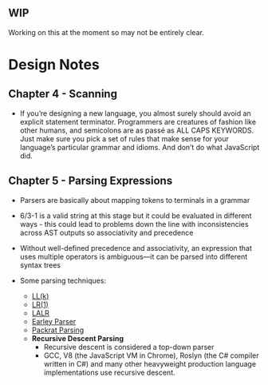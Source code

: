 ## WIP

Working on this at the moment so may not be entirely clear.

# Design Notes

## Chapter 4 - Scanning

- If you’re designing a new language, you almost surely should avoid an explicit statement terminator. Programmers are creatures of fashion like other humans, and semicolons are as passé as ALL CAPS KEYWORDS. Just make sure you pick a set of rules that make sense for your language’s particular grammar and idioms. And don’t do what JavaScript did.

## Chapter 5 - Parsing Expressions

- Parsers are basically about mapping tokens to terminals in a grammar
- 6/3-1 is a valid string at this stage but it could be evaluated in different ways - this could lead to problems down the line with inconsistencies across AST outputs so associativity and precedence
- Without well-defined precedence and associativity, an expression that uses multiple operators is ambiguous—it can be parsed into different syntax trees

- Some parsing techniques:

  - [LL(k)](https://en.wikipedia.org/wiki/LL_parser)
  - [LR(1)](https://en.wikipedia.org/wiki/LR_parser)
  - [LALR](https://en.wikipedia.org/wiki/LALR_parser)
  - [Earley Parser](https://en.wikipedia.org/wiki/Earley_parser)
  - [Packrat Parsing](https://en.wikipedia.org/wiki/Parsing_expression_grammar)
  - **Recursive Descent Parsing**
    - Recursive descent is considered a top-down parser
    - GCC, V8 (the JavaScript VM in Chrome), Roslyn (the C# compiler written in C#) and many other heavyweight production language implementations use recursive descent.
